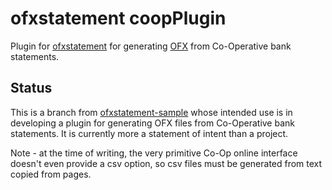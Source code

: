 # ofxstatement coopPlugin

Plugin for [ofxstatement](https://github.com/kedder/ofxstatement) for
generating [OFX](http://en.wikipedia.org/wiki/Open_Financial_Exchange)
from Co-Operative bank statements.

## Status

This is a branch from
[ofxstatement-sample](https://github.com/kedder/ofxstatement-sample)
whose intended use is in developing a plugin for generating OFX files from
Co-Operative bank statements.  It is currently more a statement of intent than a
project.

Note - at the time of writing, the very primitive Co-Op online
interface doesn't even provide a csv option, so csv files must be
generated from text copied from pages.
